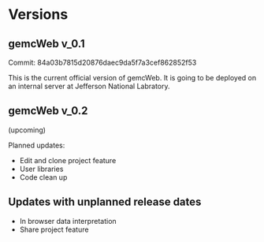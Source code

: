 # Versions

## gemcWeb v_0.1

Commit: 84a03b7815d20876daec9da5f7a3cef862852f53

This is the current official version of gemcWeb. It is going to be deployed on an internal server at Jefferson National Labratory.

## gemcWeb v_0.2

(upcoming)

Planned updates:
* Edit and clone project feature
* User libraries
* Code clean up

## Updates with unplanned release dates

* In browser data interpretation
* Share project feature
